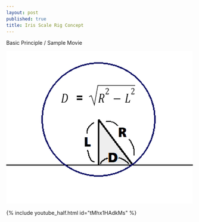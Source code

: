 ```yaml
---
layout: post
published: true
title: Iris Scale Rig Concept
---
```


Basic Principle / Sample Movie

<img src="/images/Iris_Scale_Basic_Principle.png"/>

<!-- 일반적인 비디오 링크와 달리 이미지 옆에 붙일 수 없는 듯 -->
{% include youtube_half.html id="tMhx1HAdkMs" %}


<script src="https://gist.github.com/ki68/a789a57f3d8e5c06d00dadf0e47a55ab.js"></script>

